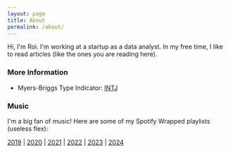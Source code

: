 ```yaml
---
layout: page
title: About
permalink: /about/
---
```


Hi, I'm Roi. I'm working at a startup as a data analyst. In my free time, I like to read articles (like the ones you are reading here).

### More Information
- Myers-Briggs Type Indicator: [INTJ](https://www.16personalities.com/intj-personality?page=3)

### Music
I'm a big fan of music! Here are some of my Spotify Wrapped playlists (useless flex):

[2019](https://open.spotify.com/playlist/37i9dQZF1Etsupi1gjtS6t?si=678d4657ef68435b) | [2020](https://open.spotify.com/playlist/37i9dQZF1ELX6GbMzNmb6u?si=8e3fff5a47cc497e) | [2021](https://open.spotify.com/playlist/37i9dQZF1EUMDoJuT8yJsl?si=5e057ad593894617) | [2022](https://open.spotify.com/playlist/37i9dQZF1F0sijgNaJdgit?si=d62d766dacf349ca) | [2023](https://open.spotify.com/playlist/37i9dQZF1Fa1IIVtEpGUcU?si=e65ba72725ed45a4) | [2024](https://open.spotify.com/playlist/37i9dQZF1FoLHWpSLk2X01?si=f2603b6fe8454936)
